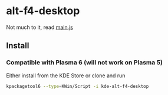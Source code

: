 # alt-f4-desktop
Not much to it, read [main.js](contents/code/main.js)

## Install

### Compatible with Plasma 6 (will not work on Plasma 5)

Either install from the KDE Store or clone and run 
```sh
kpackagetool6 --type=KWin/Script -i kde-alt-f4-desktop
```
